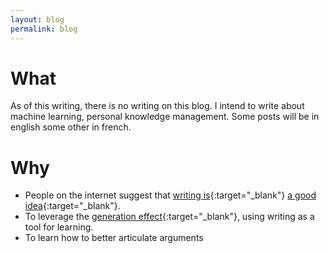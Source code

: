 ```yaml
---
layout: blog
permalink: blog
---
```


# What
As of this writing, there is no writing on this blog. I intend to write about machine learning, personal knowledge management. Some posts will be in english some other in french.

# Why
- People on the internet suggest that [writing is](https://guzey.com/personal/why-have-a-blog/){:target="_blank"} [a good idea](https://twitter.com/patio11/status/1290854152277389313){:target="_blank"}.
- To leverage the [generation effect](https://en.wikipedia.org/wiki/Generation_effect){:target="_blank"}, using writing as a tool for learning.
- To learn how to better articulate arguments
